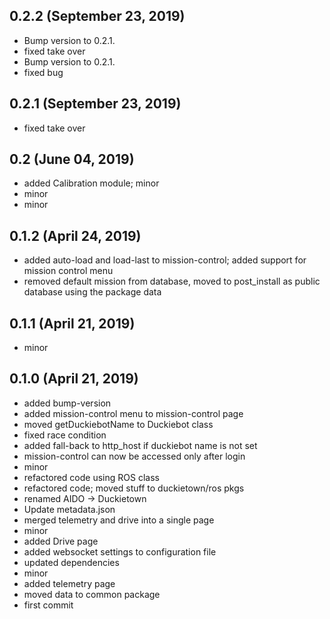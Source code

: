 ## 0.2.2 (September 23, 2019)
  - Bump version to 0.2.1.
  - fixed take over
  - Bump version to 0.2.1.
  - fixed bug

## 0.2.1 (September 23, 2019)
  - fixed take over

## 0.2 (June 04, 2019)
  - added Calibration module; minor
  - minor
  - minor

## 0.1.2 (April 24, 2019)
  - added auto-load and load-last to mission-control; added support for mission control menu
  - removed default mission from database, moved to post_install as public database using the package data

## 0.1.1 (April 21, 2019)
  - minor

## 0.1.0 (April 21, 2019)
  - added bump-version
  - added mission-control menu to mission-control page
  - moved getDuckiebotName to Duckiebot class
  - fixed race condition
  - added fall-back to http_host if duckiebot name is not set
  - mission-control can now be accessed only after login
  - minor
  - refactored code using ROS class
  - refactored code; moved stuff to duckietown/ros pkgs
  - renamed AIDO -> Duckietown
  - Update metadata.json
  - merged telemetry and drive into a single page
  - minor
  - added Drive page
  - added websocket settings to configuration file
  - updated dependencies
  - minor
  - added telemetry page
  - moved data to common package
  - first commit

